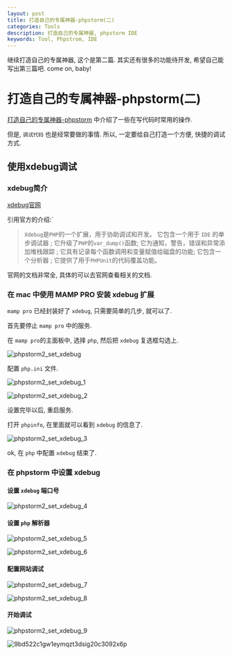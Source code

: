 ```yaml
---
layout: post
title: 打造自己的专属神器-phpstorm(二)
categories: Tools
description: 打造自己的专属神器, phpstorm IDE
keywords: Tool, Phpstrom, IDE
---
```


继续打造自己的专属神器, 这个是第二篇. 其实还有很多的功能待开发, 希望自己能写出第三篇吧. come on, baby!

# 打造自己的专属神器-phpstorm(二)

[打造自己的专属神器-phpstorm](http://www.qiuyuhome.com/2018/01/18/%E6%89%93%E9%80%A0%E8%87%AA%E5%B7%B1%E7%9A%84%E4%B8%93%E5%B1%9E%E7%A5%9E%E5%99%A8-PhpStorm/)
中介绍了一些在写代码时常用的操作.

但是, `调试代码` 也是经常要做的事情. 所以, 一定要给自己打造一个方便, 快捷的调试方式.

## 使用xdebug调试

### xdebug简介

[xdebug官网](https://xdebug.org/)

引用官方的介绍:`

>`Xdebug`是`PHP`的一个扩展，用于协助调试和开发。
>它包含一个用于 `IDE` 的单步调试器 ; 它升级了`PHP`的`var_dump()`函数;
>它为通知，警告，错误和异常添加堆栈跟踪 ;
>它具有记录每个函数调用和变量赋值给磁盘的功能;
>它包含一个分析器 ; 它提供了用于`PHPUnit`的代码覆盖功能。

官网的文档非常全, 具体的可以去官网查看相关的文档.

### 在 mac 中使用 MAMP PRO 安装 xdebug 扩展

`mamp pro` 已经封装好了 `xdebug`, 只需要简单的几步, 就可以了.

首先要停止 `mamp pro` 中的服务.

在 `mamp pro`的主面板中, 选择 `php`, 然后把 `xdebug` 复选框勾选上.

![phpstorm2_set_xdebug](/images/posts/phpstorm2_set_xdebug.png)

配置 `php.ini` 文件.

![phpstorm2_set_xdebug_1](/images/posts/phpstorm2_set_xdebug_1.png)

![phpstorm2_set_xdebug_2](/images/posts/phpstorm2_set_xdebug_2.png)

设置完毕以后, 重启服务.

打开 `phpinfo`, 在里面就可以看到 `xdebug` 的信息了.

![phpstorm2_set_xdebug_3](/images/posts/phpstorm2_set_xdebug_3.png)

ok, 在 `php` 中配置 `xdebug` 结束了.

### 在 phpstorm 中设置 xdebug

#### 设置 `xdebug` 端口号

![phpstorm2_set_xdebug_4](/images/posts/phpstorm2_set_xdebug_4.png)

#### 设置 `php` 解析器

![phpstorm2_set_xdebug_5](/images/posts/phpstorm2_set_xdebug_5.png)

![phpstorm2_set_xdebug_6](/images/posts/phpstorm2_set_xdebug_6.png)

#### 配置网站调试

![phpstorm2_set_xdebug_7](/images/posts/phpstorm2_set_xdebug_7.png)

![phpstorm2_set_xdebug_8](/images/posts/phpstorm2_set_xdebug_8.png)

#### 开始调试

![phpstorm2_set_xdebug_9](/images/posts/phpstorm2_set_xdebug_9.png)

![9bd522c1gw1eymqzt3dsig20c3092x6p](/images/posts/9bd522c1gw1eymqzt3dsig20c3092x6p.gif)

